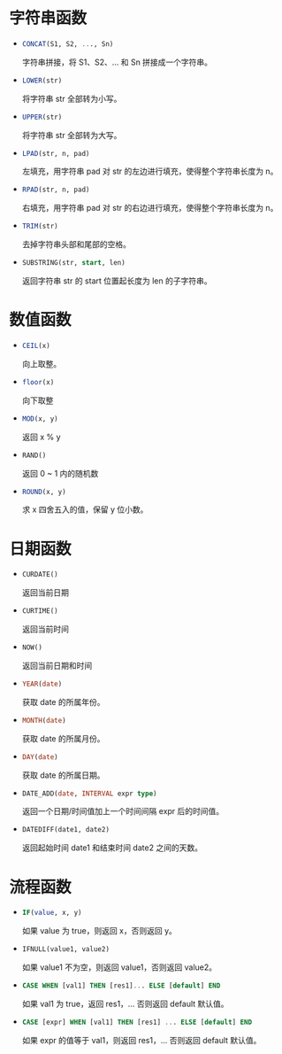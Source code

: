 # 字符串函数

+ ```sql
  CONCAT(S1, S2, ..., Sn)
  ```

  字符串拼接，将 S1、S2、... 和 Sn 拼接成一个字符串。

+ ```sql
  LOWER(str)
  ```

  将字符串 str 全部转为小写。

+ ```sql
  UPPER(str)
  ```

  将字符串 str 全部转为大写。

+ ```sql
  LPAD(str, n, pad)
  ```

  左填充，用字符串 pad 对 str 的左边进行填充，使得整个字符串长度为 n。

+ ```sql
  RPAD(str, n, pad)
  ```

  右填充，用字符串 pad 对 str 的右边进行填充，使得整个字符串长度为 n。

+ ```sql
  TRIM(str)
  ```

  去掉字符串头部和尾部的空格。

+ ```sql
  SUBSTRING(str, start, len)
  ```

  返回字符串 str 的 start 位置起长度为 len 的子字符串。

# 数值函数

+ ```sql
  CEIL(x)
  ```

  向上取整。

+ ```sql
  floor(x)
  ```

  向下取整

+ ```sql
  MOD(x, y)
  ```

  返回 x % y

+ ```sql
  RAND()
  ```

  返回 0 ~ 1 内的随机数

+ ```sql
  ROUND(x, y)
  ```

  求 x 四舍五入的值，保留 y 位小数。

# 日期函数

+ ```sql
  CURDATE()
  ```

  返回当前日期

+ ```sql
  CURTIME()
  ```

  返回当前时间

+ ```sql
  NOW()
  ```

  返回当前日期和时间

+ ```sql
  YEAR(date)
  ```

  获取 date 的所属年份。

+ ```sql
  MONTH(date)
  ```

  获取 date 的所属月份。

+ ```sql
  DAY(date)
  ```

  获取 date 的所属日期。

+ ```sql
  DATE_ADD(date, INTERVAL expr type)
  ```

  返回一个日期/时间值加上一个时间间隔 expr 后的时间值。

+ ```sql
  DATEDIFF(date1, date2)
  ```

  返回起始时间 date1 和结束时间 date2 之间的天数。

# 流程函数

+ ```sql
  IF(value, x, y)
  ```

  如果 value 为 true，则返回 x，否则返回 y。

+ ```sql
  IFNULL(value1, value2)
  ```

  如果 value1 不为空，则返回 value1，否则返回 value2。

+ ```sql
  CASE WHEN [val1] THEN [res1]... ELSE [default] END
  ```

  如果 val1 为 true，返回 res1，... 否则返回 default 默认值。

+ ```sql
  CASE [expr] WHEN [val1] THEN [res1] ... ELSE [default] END
  ```

  如果 expr 的值等于 val1，则返回 res1，... 否则返回 default 默认值。
